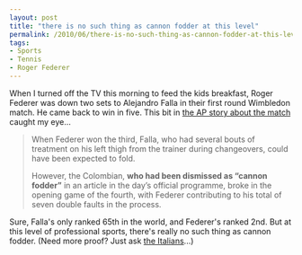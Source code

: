 ```yaml
---
layout: post
title: "there is no such thing as cannon fodder at this level"
permalink: /2010/06/there-is-no-such-thing-as-cannon-fodder-at-this-level.html
tags:
- Sports
- Tennis
- Roger Federer
---
```


When I turned off the TV this morning to feed the kids breakfast, Roger Federer was down two sets to Alejandro Falla in their first round Wimbledon match. He came back to win in five. This bit in [the AP story about the match](http://sports.yahoo.com/tennis/news;_ylt=AgNc3bDLy_XMsFUC_u6JQzM5nYcB?slug=reu-wimbledonfederer_pix) caught my eye...

> When Federer won the third, Falla, who had several bouts of treatment on his left thigh from the trainer during changeovers, could have been expected to fold.
> 
> However, the Colombian, **who had been dismissed as “cannon fodder”** in an article in the day’s official programme, broke in the opening game of the fourth, with Federer contributing to his total of seven double faults in the process.

Sure, Falla's only ranked 65th in the world, and Federer's ranked 2nd. But at this level of professional sports, there's really no such thing as cannon fodder. (Need more proof? Just ask [the Italians](http://www.fifa.com/worldcup/matches/round=249722/match=300061482/)...)